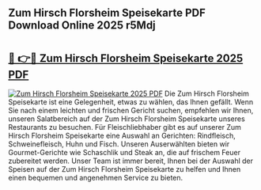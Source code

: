 ## Zum Hirsch Florsheim Speisekarte PDF Download Online 2025 r5Mdj

# <h2><a href="http://gc6k6f.nevu.top/?p=Zum+Hirsch+Florsheim+Speisekarte">🔗 👉🔴 Zum Hirsch Florsheim Speisekarte 2025 PDF</a></h2>

[![Zum Hirsch Florsheim Speisekarte 2025 PDF](https://i.imgur.com/dBaPXMq.png)](http://gc6k6f.nevu.top/?p=Zum+Hirsch+Florsheim+Speisekarte)
Die Zum Hirsch Florsheim Speisekarte ist eine Gelegenheit, etwas zu wählen, das Ihnen gefällt. Wenn Sie nach einem leichten und frischen Gericht suchen, empfehlen wir Ihnen, unseren Salatbereich auf der Zum Hirsch Florsheim Speisekarte unseres Restaurants zu besuchen. Für Fleischliebhaber gibt es auf unserer Zum Hirsch Florsheim Speisekarte eine Auswahl an Gerichten: Rindfleisch, Schweinefleisch, Huhn und Fisch. Unseren Auserwählten bieten wir Gourmet-Gerichte wie Schaschlik und Steak an, die auf frischem Feuer zubereitet werden. Unser Team ist immer bereit, Ihnen bei der Auswahl der Speisen auf der Zum Hirsch Florsheim Speisekarte zu helfen und Ihnen einen bequemen und angenehmen Service zu bieten.
